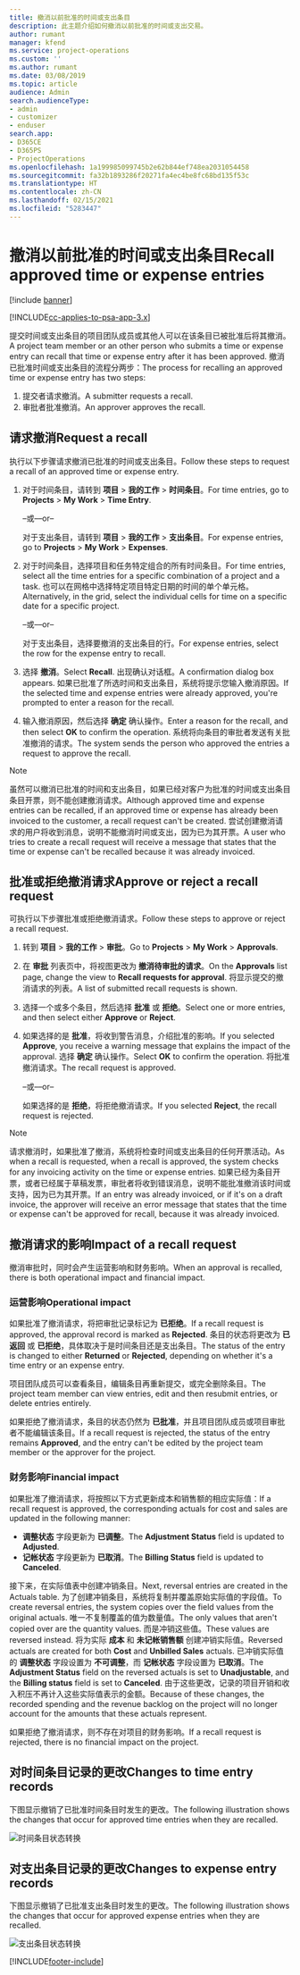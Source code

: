 ```yaml
---
title: 撤消以前批准的时间或支出条目
description: 此主题介绍如何撤消以前批准的时间或支出交易。
author: rumant
manager: kfend
ms.service: project-operations
ms.custom: ''
ms.author: rumant
ms.date: 03/08/2019
ms.topic: article
audience: Admin
search.audienceType:
- admin
- customizer
- enduser
search.app:
- D365CE
- D365PS
- ProjectOperations
ms.openlocfilehash: 1a199985099745b2e62b844ef748ea2031054458
ms.sourcegitcommit: fa32b1893286f20271fa4ec4be8fc68bd135f53c
ms.translationtype: HT
ms.contentlocale: zh-CN
ms.lasthandoff: 02/15/2021
ms.locfileid: "5283447"
---
```

# <a name="recall-approved-time-or-expense-entries"></a><span data-ttu-id="60d03-103">撤消以前批准的时间或支出条目</span><span class="sxs-lookup"><span data-stu-id="60d03-103">Recall approved time or expense entries</span></span>

[!include [banner](../includes/psa-now-project-operations.md)]

[!INCLUDE[cc-applies-to-psa-app-3.x](../includes/cc-applies-to-psa-app-3x.md)]

<span data-ttu-id="60d03-104">提交时间或支出条目的项目团队成员或其他人可以在该条目已被批准后将其撤消。</span><span class="sxs-lookup"><span data-stu-id="60d03-104">A project team member or an other person who submits a time or expense entry can recall that time or expense entry after it has been approved.</span></span> <span data-ttu-id="60d03-105">撤消已批准时间或支出条目的流程分两步：</span><span class="sxs-lookup"><span data-stu-id="60d03-105">The process for recalling an approved time or expense entry has two steps:</span></span>

1. <span data-ttu-id="60d03-106">提交者请求撤消。</span><span class="sxs-lookup"><span data-stu-id="60d03-106">A submitter requests a recall.</span></span>
2. <span data-ttu-id="60d03-107">审批者批准撤消。</span><span class="sxs-lookup"><span data-stu-id="60d03-107">An approver approves the recall.</span></span>

## <a name="request-a-recall"></a><span data-ttu-id="60d03-108">请求撤消</span><span class="sxs-lookup"><span data-stu-id="60d03-108">Request a recall</span></span>

<span data-ttu-id="60d03-109">执行以下步骤请求撤消已批准的时间或支出条目。</span><span class="sxs-lookup"><span data-stu-id="60d03-109">Follow these steps to request a recall of an approved time or expense entry.</span></span>

1. <span data-ttu-id="60d03-110">对于时间条目，请转到 **项目** \> **我的工作** \> **时间条目**。</span><span class="sxs-lookup"><span data-stu-id="60d03-110">For time entries, go to **Projects** \> **My Work** \> **Time Entry**.</span></span>

    <span data-ttu-id="60d03-111">–或–</span><span class="sxs-lookup"><span data-stu-id="60d03-111">–or–</span></span>

    <span data-ttu-id="60d03-112">对于支出条目，请转到 **项目** \> **我的工作** \> **支出条目**。</span><span class="sxs-lookup"><span data-stu-id="60d03-112">For expense entries, go to **Projects** \> **My Work** \> **Expenses**.</span></span>

2. <span data-ttu-id="60d03-113">对于时间条目，选择项目和任务特定组合的所有时间条目。</span><span class="sxs-lookup"><span data-stu-id="60d03-113">For time entries, select all the time entries for a specific combination of a project and a task.</span></span> <span data-ttu-id="60d03-114">也可以在网格中选择特定项目特定日期的时间的单个单元格。</span><span class="sxs-lookup"><span data-stu-id="60d03-114">Alternatively, in the grid, select the individual cells for time on a specific date for a specific project.</span></span>

    <span data-ttu-id="60d03-115">–或–</span><span class="sxs-lookup"><span data-stu-id="60d03-115">–or–</span></span>

    <span data-ttu-id="60d03-116">对于支出条目，选择要撤消的支出条目的行。</span><span class="sxs-lookup"><span data-stu-id="60d03-116">For expense entries, select the row for the expense entry to recall.</span></span>

3. <span data-ttu-id="60d03-117">选择 **撤消**。</span><span class="sxs-lookup"><span data-stu-id="60d03-117">Select **Recall**.</span></span> <span data-ttu-id="60d03-118">出现确认对话框。</span><span class="sxs-lookup"><span data-stu-id="60d03-118">A confirmation dialog box appears.</span></span> <span data-ttu-id="60d03-119">如果已批准了所选时间和支出条目，系统将提示您输入撤消原因。</span><span class="sxs-lookup"><span data-stu-id="60d03-119">If the selected time and expense entries were already approved, you're prompted to enter a reason for the recall.</span></span>
4. <span data-ttu-id="60d03-120">输入撤消原因，然后选择 **确定** 确认操作。</span><span class="sxs-lookup"><span data-stu-id="60d03-120">Enter a reason for the recall, and then select **OK** to confirm the operation.</span></span> <span data-ttu-id="60d03-121">系统将向条目的审批者发送有关批准撤消的请求。</span><span class="sxs-lookup"><span data-stu-id="60d03-121">The system sends the person who approved the entries a request to approve the recall.</span></span>

> [!NOTE]
> <span data-ttu-id="60d03-122">虽然可以撤消已批准的时间和支出条目，如果已经对客户为批准的时间或支出条目条目开票，则不能创建撤消请求。</span><span class="sxs-lookup"><span data-stu-id="60d03-122">Although approved time and expense entries can be recalled, if an approved time or expense has already been invoiced to the customer, a recall request can't be created.</span></span> <span data-ttu-id="60d03-123">尝试创建撤消请求的用户将收到消息，说明不能撤消时间或支出，因为已为其开票。</span><span class="sxs-lookup"><span data-stu-id="60d03-123">A user who tries to create a recall request will receive a message that states that the time or expense can't be recalled because it was already invoiced.</span></span>

## <a name="approve-or-reject-a-recall-request"></a><span data-ttu-id="60d03-124">批准或拒绝撤消请求</span><span class="sxs-lookup"><span data-stu-id="60d03-124">Approve or reject a recall request</span></span>

<span data-ttu-id="60d03-125">可执行以下步骤批准或拒绝撤消请求。</span><span class="sxs-lookup"><span data-stu-id="60d03-125">Follow these steps to approve or reject a recall request.</span></span>

1. <span data-ttu-id="60d03-126">转到 **项目** \> **我的工作** \> **审批**。</span><span class="sxs-lookup"><span data-stu-id="60d03-126">Go to **Projects** \> **My Work** \> **Approvals**.</span></span>
2. <span data-ttu-id="60d03-127">在 **审批** 列表页中，将视图更改为 **撤消待审批的请求**。</span><span class="sxs-lookup"><span data-stu-id="60d03-127">On the **Approvals** list page, change the view to **Recall requests for approval**.</span></span> <span data-ttu-id="60d03-128">将显示提交的撤消请求的列表。</span><span class="sxs-lookup"><span data-stu-id="60d03-128">A list of submitted recall requests is shown.</span></span>
3. <span data-ttu-id="60d03-129">选择一个或多个条目，然后选择 **批准** 或 **拒绝**。</span><span class="sxs-lookup"><span data-stu-id="60d03-129">Select one or more entries, and then select either **Approve** or **Reject**.</span></span>
4. <span data-ttu-id="60d03-130">如果选择的是 **批准**，将收到警告消息，介绍批准的影响。</span><span class="sxs-lookup"><span data-stu-id="60d03-130">If you selected **Approve**, you receive a warning message that explains the impact of the approval.</span></span> <span data-ttu-id="60d03-131">选择 **确定** 确认操作。</span><span class="sxs-lookup"><span data-stu-id="60d03-131">Select **OK** to confirm the operation.</span></span> <span data-ttu-id="60d03-132">将批准撤消请求。</span><span class="sxs-lookup"><span data-stu-id="60d03-132">The recall request is approved.</span></span>

    <span data-ttu-id="60d03-133">–或–</span><span class="sxs-lookup"><span data-stu-id="60d03-133">–or–</span></span>

    <span data-ttu-id="60d03-134">如果选择的是 **拒绝**，将拒绝撤消请求。</span><span class="sxs-lookup"><span data-stu-id="60d03-134">If you selected **Reject**, the recall request is rejected.</span></span>

> [!NOTE]
> <span data-ttu-id="60d03-135">请求撤消时，如果批准了撤消，系统将检查时间或支出条目的任何开票活动。</span><span class="sxs-lookup"><span data-stu-id="60d03-135">As when a recall is requested, when a recall is approved, the system checks for any invoicing activity on the time or expense entries.</span></span> <span data-ttu-id="60d03-136">如果已经为条目开票，或者已经属于草稿发票，审批者将收到错误消息，说明不能批准撤消该时间或支持，因为已为其开票。</span><span class="sxs-lookup"><span data-stu-id="60d03-136">If an entry was already invoiced, or if it's on a draft invoice, the approver will receive an error message that states that the time or expense can't be approved for recall, because it was already invoiced.</span></span>

## <a name="impact-of-a-recall-request"></a><span data-ttu-id="60d03-137">撤消请求的影响</span><span class="sxs-lookup"><span data-stu-id="60d03-137">Impact of a recall request</span></span>

<span data-ttu-id="60d03-138">撤消审批时，同时会产生运营影响和财务影响。</span><span class="sxs-lookup"><span data-stu-id="60d03-138">When an approval is recalled, there is both operational impact and financial impact.</span></span>

### <a name="operational-impact"></a><span data-ttu-id="60d03-139">运营影响</span><span class="sxs-lookup"><span data-stu-id="60d03-139">Operational impact</span></span>

<span data-ttu-id="60d03-140">如果批准了撤消请求，将把审批记录标记为 **已拒绝**。</span><span class="sxs-lookup"><span data-stu-id="60d03-140">If a recall request is approved, the approval record is marked as **Rejected**.</span></span> <span data-ttu-id="60d03-141">条目的状态将更改为 **已返回** 或 **已拒绝**，具体取决于是时间条目还是支出条目。</span><span class="sxs-lookup"><span data-stu-id="60d03-141">The status of the entry is changed to either **Returned** or **Rejected**, depending on whether it's a time entry or an expense entry.</span></span>

<span data-ttu-id="60d03-142">项目团队成员可以查看条目，编辑条目再重新提交，或完全删除条目。</span><span class="sxs-lookup"><span data-stu-id="60d03-142">The project team member can view entries, edit and then resubmit entries, or delete entries entirely.</span></span>

<span data-ttu-id="60d03-143">如果拒绝了撤消请求，条目的状态仍然为 **已批准**，并且项目团队成员或项目审批者不能编辑该条目。</span><span class="sxs-lookup"><span data-stu-id="60d03-143">If a recall request is rejected, the status of the entry remains **Approved**, and the entry can't be edited by the project team member or the approver for the project.</span></span>

### <a name="financial-impact"></a><span data-ttu-id="60d03-144">财务影响</span><span class="sxs-lookup"><span data-stu-id="60d03-144">Financial impact</span></span>

<span data-ttu-id="60d03-145">如果批准了撤消请求，将按照以下方式更新成本和销售额的相应实际值：</span><span class="sxs-lookup"><span data-stu-id="60d03-145">If a recall request is approved, the corresponding actuals for cost and sales are updated in the following manner:</span></span>

- <span data-ttu-id="60d03-146">**调整状态** 字段更新为 **已调整**。</span><span class="sxs-lookup"><span data-stu-id="60d03-146">The **Adjustment Status** field is updated to **Adjusted**.</span></span>
- <span data-ttu-id="60d03-147">**记帐状态** 字段更新为 **已取消**。</span><span class="sxs-lookup"><span data-stu-id="60d03-147">The **Billing Status** field is updated to **Canceled**.</span></span>

<span data-ttu-id="60d03-148">接下来，在实际值表中创建冲销条目。</span><span class="sxs-lookup"><span data-stu-id="60d03-148">Next, reversal entries are created in the Actuals table.</span></span> <span data-ttu-id="60d03-149">为了创建冲销条目，系统将复制并覆盖原始实际值的字段值。</span><span class="sxs-lookup"><span data-stu-id="60d03-149">To create reversal entries, the system copies over the field values from the original actuals.</span></span> <span data-ttu-id="60d03-150">唯一不复制覆盖的值为数量值。</span><span class="sxs-lookup"><span data-stu-id="60d03-150">The only values that aren't copied over are the quantity values.</span></span> <span data-ttu-id="60d03-151">而是冲销这些值。</span><span class="sxs-lookup"><span data-stu-id="60d03-151">These values are reversed instead.</span></span> <span data-ttu-id="60d03-152">将为实际 **成本** 和 **未记帐销售额** 创建冲销实际值。</span><span class="sxs-lookup"><span data-stu-id="60d03-152">Reversed actuals are created for both **Cost** and **Unbilled Sales** actuals.</span></span> <span data-ttu-id="60d03-153">已冲销实际值的 **调整状态** 字段设置为 **不可调整**，而 **记帐状态** 字段设置为 **已取消**。</span><span class="sxs-lookup"><span data-stu-id="60d03-153">The **Adjustment Status** field on the reversed actuals is set to **Unadjustable**, and the **Billing status** field is set to **Canceled**.</span></span> <span data-ttu-id="60d03-154">由于这些更改，记录的项目开销和收入积压不再计入这些实际值表示的金额。</span><span class="sxs-lookup"><span data-stu-id="60d03-154">Because of these changes, the recorded spending and the revenue backlog on the project will no longer account for the amounts that these actuals represent.</span></span>

<span data-ttu-id="60d03-155">如果拒绝了撤消请求，则不存在对项目的财务影响。</span><span class="sxs-lookup"><span data-stu-id="60d03-155">If a recall request is rejected, there is no financial impact on the project.</span></span>

## <a name="changes-to-time-entry-records"></a><span data-ttu-id="60d03-156">对时间条目记录的更改</span><span class="sxs-lookup"><span data-stu-id="60d03-156">Changes to time entry records</span></span>

<span data-ttu-id="60d03-157">下图显示撤销了已批准时间条目时发生的更改。</span><span class="sxs-lookup"><span data-stu-id="60d03-157">The following illustration shows the changes that occur for approved time entries when they are recalled.</span></span>

![时间条目状态转换](media/TimeEntryStateTransitions.png)

## <a name="changes-to-expense-entry-records"></a><span data-ttu-id="60d03-159">对支出条目记录的更改</span><span class="sxs-lookup"><span data-stu-id="60d03-159">Changes to expense entry records</span></span>

<span data-ttu-id="60d03-160">下图显示撤销了已批准支出条目时发生的更改。</span><span class="sxs-lookup"><span data-stu-id="60d03-160">The following illustration shows the changes that occur for approved expense entries when they are recalled.</span></span>

![支出条目状态转换](media/ExpenseEntryStateTransitions.png)


[!INCLUDE[footer-include](../includes/footer-banner.md)]